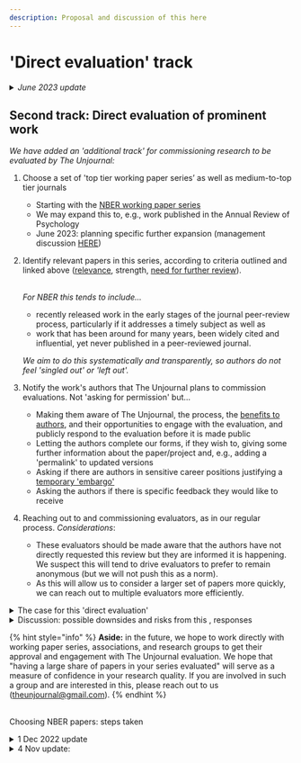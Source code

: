 ```yaml
---
description: Proposal and discussion of this here
---
```


# 'Direct evaluation' track

<details>

<summary><em>June 2023 update</em></summary>

We have piloted this 'second track' specifically for [NBER working papers.](https://www.nber.org/papers?page=1\&perPage=50\&sortBy=public\_date) The results seem to be successful. We have evaluated and published 3 sets of evaluations through this track, with 2 more coming soon. We have roughly 50 further NBER papers in our database that we are strongly considering for our post-pilot evaluation.

We are considering expanding this beyond NBER (management discussion [HERE](https://docs.google.com/document/d/1taZj5ceLck0JQ1xjJ6ay7iaqsiZEPuiS9qzGM2YuOdE/edit)).

</details>

## Second track: Direct evaluation of prominent work

_We have added an 'additional track' for commissioning research to be evaluated by The Unjournal:_

1. Choose a set of 'top tier working paper series’ as well as medium-to-top tier journals
   * Starting with the [NBER working paper series](https://www.nber.org/papers?page=1\&perPage=50\&sortBy=public\_date)
   * We may expand this to, e.g., work published in the Annual Review of Psychology
   * June 2023: planning specific further expansion (management discussion [HERE](https://docs.google.com/document/d/1taZj5ceLck0JQ1xjJ6ay7iaqsiZEPuiS9qzGM2YuOdE/edit))
2.  Identify relevant papers in this series, according to criteria outlined and linked above ([relevance](./#summary-why-is-it-relevant-and-worth-engaging-with), strength, [need for further review](./#why-does-it-need-more-review-what-are-some-key-issues-claims-to-vet)).

    \
    _For NBER this tends to include..._

    * recently released work in the early stages of the journal peer-review process, particularly if it addresses a timely subject as well as
    * work that has been around for many years, been widely cited and influential, yet never published in a peer-reviewed journal.

    _We aim to do this systematically and transparently, so authors do not feel 'singled out' or 'left out'._&#x20;
3. Notify the work's authors that The Unjournal plans to commission evaluations. Not 'asking for permission' but...
   * Making them aware of The Unjournal, the process, the [benefits to authors](../../faq-interaction/for-researchers-authors.md#why-should-researchers-and-groups-submit-their-work-to-and-engage-with-the-unjournal), and their opportunities to engage with the evaluation, and publicly respond to the evaluation before it is made public
   * Letting the authors complete our forms, if they wish to, giving some further information about the paper/project and, e.g., adding a 'permalink' to updated versions
   * Asking if there are authors in sensitive career positions justifying a[ temporary 'embargo'](../../faq-interaction/for-researchers-authors.md#conditional-embargo)
   * Asking the authors if there is specific feedback they would like to receive
4. Reaching out to and commissioning evaluators, as in our regular process. _Considerations_:
   * These evaluators should be made aware that the authors have not directly requested this review but they are informed it is happening. We suspect this will tend to drive evaluators to prefer to remain anonymous (but we will not push this as a norm).
   * As this will allow us to consider a larger set of papers more quickly, we can reach out to multiple evaluators more efficiently.

<details>

<summary>The case for this 'direct evaluation'</summary>

1. **Public benefit: Working papers** (especially NBER) are **already influencing policy and debate**; yet they have not been peer-reviewed, and may take years to go through this process, if ever (e.g., many NBER papers[ are never published in peer-reviewed journals](https://bldavies.com/blog/publication-outcomes-nber-working-papers/)). However, it is difficult to understand their limitations unless you happen to have attended an academic seminar where they have been presented. Evaluating these publicly will provide a service.
   * _Specifically for NBER_: This working paper series is highly influential and relied on by policy makers and policy journalists. It is an elite outlet: only members of NBER are able to post working papers here. [Membership is prestigious and available only by invitation.](https://economistwritingeveryday.com/2022/05/02/lets-talk-about-the-nber/)
2. **'Fear of public evaluation/Safety in numbers':** There may be some shyness or reluctance to participate in The Unjournal evaluation process (see our [benefits to authors](../../faq-interaction/for-researchers-authors.md#why-should-researchers-and-groups-submit-their-work-to-and-engage-with-the-unjournal)[ ](../../faq-interaction/for-researchers-authors.md)discussion). It is scary to be a first mover, and it may feel unfair to be among the few people to have an evaluation of your work out there in public (in spite of the Bayesian arguments presented in the previous link). There should be 'safety' in numbers: having a substantial number of prominent papers publicly evaluated by The Unjournal will ease this concern.
3. **'Passive evaluation may be preferred to active consent':** Academics (especially early-career) may also worry that they will seem weird or rebellious by submitting to The Unjournal and that this may be taken as 'rejecting mainstream system norms'. Again, this will be less of a problem if a substantial number of public evaluations of prominent papers are out there. You will be 'in good company'. Furthermore, if we are simply _identifying_ papers for evaluation, the authors of these papers cannot be seen as 'rebelling' or 'being weird' (as they did not _choose_ this).
4. **Piloting and building a track record/demonstration:** The Unjournal needs a reasonably large set of high-quality relevant work to evaluate, in order to help us build our system and improve our processes. Putting out a body of curated evaluation work will also allow us to demonstrate the reasonableness and reliability of this process.

</details>

<details>

<summary>Discussion: possible downsides and risks from this , responses</summary>

1. **Negative backlash**: Some authors may dislike having their work publicly evaluated, particularly when there is substantial criticism. Academics complain a lot about unfair peer reviews, but the difference is that here the evaluations will be made public. This might lead The Unjournal to be the target of some criticism.

_**Responses:**_

* Public engagement in prominent and influential work is fair and healthy. It is good to promote public intellectual debate. Of course, this needs to allow constructive criticism as well as informative praise.
* _We will work to ensure that the evaluations we publish involve constructive dialogue, avoid unnecessary harshness, and provide reasons for their critiques. We also give authors the opportunity to respond._
* We are focusing on more prominent papers, with authors in more secure positions; and we offer a potential 'embargo' for sensitive career situations

**2. Less author engagement:** If authors do not specifically choose to have their work evaluated, they are likely to engage less with the process.

_**Response:**_ This is something we will keep an eye on, weighing the benefits and costs.

**3. Evaluator/referee reluctance:** As noted above, evaluators may be more reluctant to provide ratings and feedback on work where the author has not instigated the process.

_**Response:**_ This should largely be addressed by the fact that we allow evaluators to remain anonymous. A potential cost here is discouraging signed evaluations, which themselves have some benefits (as well as possible costs).

**4. Slippery-slope towards 'unfairly reviewing work too early':** In some fields, working papers are released at a point where the author does not wish them to be evaluated, and where the author is not implicitly making strong claims about the validity of this work. In economics, working papers tend to be released when they are fairly polished and the authors do in fact seek feedback and citations; the NBER series is a particularly prominent example. However, if we are not careful one might be concerned that we will extend the scope of 'direct evaluation' too far.

_**Response:**_ We will be careful with this. Initially, we are extending this only to the NBER series. Next, we may consider direct evaluation of fairly prestigious publications in 'actual peer-reviewed journals', particularly in fields (such as psychology) where the peer review process is much faster than in economics. As NBER is basically "USA only", we may also consider extending this to other series such as [CEPR](https://cepr.org/publications/discussion-papers), but being careful about the prestige/vulnerability tradeoffs.

</details>

{% hint style="info" %}
**Aside:** in the future, we hope to work directly with working paper series, associations, and research groups to get their approval and engagement with The Unjournal evaluation. We hope that "having a large share of papers in your series evaluated" will serve as a measure of confidence in your research quality. If you are involved in such a group and are interested in this, please reach out to us ([theunjournal@gmail.com](mailto:theunjournal@gmail.com)).
{% endhint %}

\
Choosing NBER papers: steps taken

<details>

<summary>1 Dec 2022 update</summary>

* Further feedback and suggestions from across The Unjournal management team

<!---->

* Assigned 'assessors' to prioritize these

<!---->

* About five NBER papers (so far), selected for direct evaluation, contacting authors and referees

</details>

<details>

<summary>4 Nov update:</summary>

* Already-added papers from other sources (syllabi etc)

<!---->

* Searched Rethink Priorities Zotero

<!---->

* EA Forum: Searched ‘nber’ with ‘advanced search’; Went through first 4 pages or so (by karma and recent date), added papers that seemed meaningful (paper is relevant, NBER but not published in a prominent journal)

<!---->

* Same but just for “Past Year” … did the first 4 pages of this

<!---->

* Searched NBER WP series for “animal welfare”

<!---->

* Captured the 'Topics' (NBER label) of all papers above for focusing our later search

</details>
